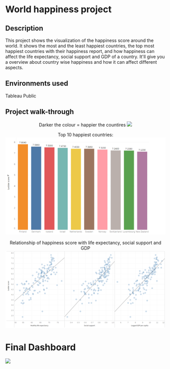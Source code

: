# World happiness project
## Description 
This project shows the visualization of the happiness score around the world. It shows the most and the least happiest countries, the top most happiest countries with their happiness report,  and how happiness can affect the life expectancy, social support and GDP of a country. It'll give you a overview about country wise happiness and how it can affect different aspects. 

## Environments used
Tableau Public

## Project walk-through

<p align="center">
Darker the colour = happier the countires
<image src="worldhappiness(1).png"/> 
<p align="center">
Top 10 happiest countries: <br/> 
<img src="worldhappiness(2).png"/>
<p align="center">
Relationship of happiness score with life expectancy, social support and GDP   
<img src="worldhappiness(3).png"/>



# Final Dashboard

![]("worldhappiness(4).png")




